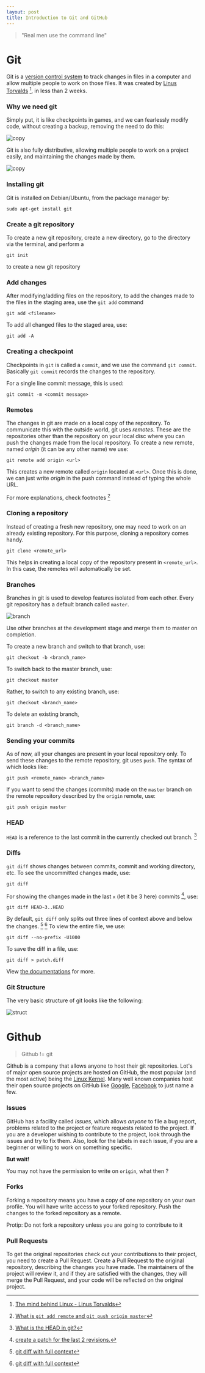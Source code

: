 ```yaml
---
layout: post
title: Introduction to Git and GitHub
---
```


> "Real men use the command line"

# Git

Git is a [version control system](https://en.wikipedia.org/wiki/Version_control) to track changes in files in a computer and allow multiple people to work on those files. It was created by [Linus Torvalds](https://www.youtube.com/watch?v=IVpOyKCNZYw) [^ted], in less than 2 weeks.


### Why we need git

Simply put, it is like checkpoints in games, and we can fearlessly modify code, without creating a backup, removing the need to do this:

![copy](/images/git/git-copies.png)

Git is also fully distributive, allowing multiple people to work on a project easily, and maintaining the changes made by them.

![copy](/images/git/vc.png)

### Installing git

Git is installed on Debian/Ubuntu, from the package manager by:

```
sudo apt-get install git
```

### Create a git repository

To create a new git repository, create a new directory, go to the directory via the terminal, and perform a

```
git init
```
to create a new git repository

### Add changes

After modifying/adding files on the repository, to add the changes made to the files in the staging area, use the `git add` command

```
git add <filename>
```

To add all changed files to the staged area, use:

```
git add -A
```

### Creating a checkpoint

Checkpoints in `git` is called a `commit`, and we use the command `git commit`. Basically `git commit` records the changes to the repository.

For a single line commit message, this is used:

```
git commit -m <commit message>
```

### Remotes

The changes in git are made on a local copy of the repository. To communicate this with the outside world, git uses _remotes_. These are the repositories other than the repository on your local disc where you can push the changes made from the local repository. To create a new remote, named _origin_ (it can be any other name) we use:

```
git remote add origin <url>
```

This creates a new remote called `origin` located at `<url>`. Once this is done, we can just write _origin_ in the push command instead of typing the whole URL.

For more explanations, check footnotes [^remote]

### Cloning a repository

Instead of creating a fresh new repository, one may need to work on an already existing repository. For this purpose, cloning a repository comes handy.

```
git clone <remote_url>
```

This helps in creating a local copy of the repository present in `<remote_url>`. In this case, the remotes will automatically be set.

### Branches

Branches in git is used to develop features isolated from each other. Every git repository has a default branch called `master`.

![branch](/images/git/branch.png)

Use other branches at the development stage and merge them to master on completion.

To create a new branch and switch to that branch, use:

```
git checkout -b <branch_name>
```

To switch back to the master branch, use:

```
git checkout master
```

Rather, to switch to any existing branch, use:

```
git checkout <branch_name>
```

To delete an existing branch, 

```
git branch -d <branch_name>
```

### Sending your commits

As of now, all your changes are present in your local repository only. To send these changes to the remote repository, git uses `push`. The syntax of which looks like:

```
git push <remote_name> <branch_name>
```

If you want to send the changes (commits) made on the `master` branch on the remote repository described by the `origin` remote, use:

```
git push origin master
```

### HEAD

`HEAD` is a reference to the last commit in the currently checked out branch. [^head]

### Diffs

`git diff` shows changes between commits, commit and working directory, etc.
To see the uncommitted changes made, use:

```
git diff
```

For showing the changes made in the last `x` (let it be 3 here) commits [^diff_commit], use:

```
git diff HEAD~3..HEAD
```

By default, `git diff` only splits out three lines of context above and below the changes. [^diff_full] [^diff_full_2] To view the entire file, we use:

```
git diff --no-prefix -U1000
```

To save the diff in a file, use:

```
git diff > patch.diff
```

View [the documentations](https://git-scm.com/docs/git-diff) for more.

### Git Structure

The very basic structure of git looks like the following:

![struct](/images/git/structure.png)

# Github

> Github != git

Github is a company that allows anyone to host their git repositories. Lot's of major open source projects are hosted on GitHub, the most popular (and the most active) being the [Linux Kernel](https://github.com/torvalds/linux). Many well known companies host their open source projects on GitHub like [Google](https://github.com/google), [Facebook](https://github.com/facebook) to just name a few.

### Issues

GitHub has a facility called _issues_, which allows *anyone* to file a bug report, problems related to the project or feature requests related to the project. If you are a developer wishing to contribute to the project, look through the issues and try to fix them. Also, look for the labels in each issue, if you are a beginner or willing to work on something specific.

**But wait!**

You may not have the permission to write on `origin`, what then ?

### Forks

Forking a repository means you have a copy of one repository on your own profile. You will have write access to your forked repository. Push the changes to the forked repository as a remote.

Protip: Do not fork a repository unless you are going to contribute to it

### Pull Requests

To get the original repositories check out your contributions to their project, you need to create a Pull Request. Create a Pull Request to the original repository, describing the changes you have made. The maintainers of the project will review it, and if they are satisfied with the changes, they will merge the Pull Request, and your code will be reflected on the original project.

[^ted]: [The mind behind Linux - Linus Torvalds](https://youtu.be/o8NPllzkFhE)
[^remote]: [What is `git add remote` and `git push origin master`](http://stackoverflow.com/questions/5617211/what-is-git-remote-add-and-git-push-origin-master/5617350#5617350) 
[^head]: [What is the HEAD in git?](http://stackoverflow.com/questions/2529971/what-is-the-head-in-git)
[^diff_full]: [git diff with full context](https://trillworks.com/nick/2013/06/26/git-diff-with-full-context/)
[^diff_commit]: [create a patch for the last 2 revisions.](http://stackoverflow.com/questions/2217452/in-git-how-do-i-create-a-single-patch-for-the-last-2-revisions)
[^diff_full_2]: [git diff with full context](http://stackoverflow.com/questions/13627598/how-to-get-git-diff-with-full-context)
